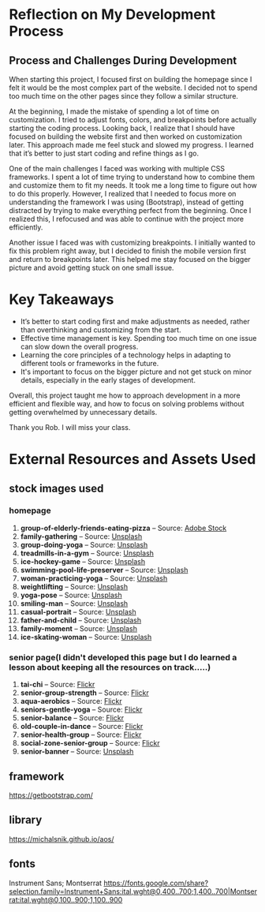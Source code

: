 # Reflection on My Development Process

## Process and Challenges During Development
When starting this project, I focused first on building the homepage since I felt it would be the most complex part of the website. I decided not to spend too much time on the other pages since they follow a similar structure.

At the beginning, I made the mistake of spending a lot of time on customization. I tried to adjust fonts, colors, and breakpoints before actually starting the coding process. Looking back, I realize that I should have focused on building the website first and then worked on customization later. This approach made me feel stuck and slowed my progress. I learned that it’s better to just start coding and refine things as I go.

One of the main challenges I faced was working with multiple CSS frameworks. I spent a lot of time trying to understand how to combine them and customize them to fit my needs. It took me a long time to figure out how to do this properly. However, I realized that I needed to focus more on understanding the framework I was using (Bootstrap), instead of getting distracted by trying to make everything perfect from the beginning. Once I realized this, I refocused and was able to continue with the project more efficiently.

Another issue I faced was with customizing breakpoints. I initially wanted to fix this problem right away, but I decided to finish the mobile version first and return to breakpoints later. This helped me stay focused on the bigger picture and avoid getting stuck on one small issue.

# Key Takeaways
- It’s better to start coding first and make adjustments as needed, rather than overthinking and customizing from the start.
- Effective time management is key. Spending too much time on one issue can slow down the overall progress.
- Learning the core principles of a technology helps in adapting to different tools or frameworks in the future.
- It's important to focus on the bigger picture and not get stuck on minor details, especially in the early stages of development.

Overall, this project taught me how to approach development in a more efficient and flexible way, and how to focus on solving problems without getting overwhelmed by unnecessary details. 

Thank you Rob. I will miss your class.


# External Resources and Assets Used

## stock images used
### homepage  
1. **group-of-elderly-friends-eating-pizza** – Source: [Adobe Stock](https://stock.adobe.com/ca/images/Group-of-elderly-friends-eating-pizza-at-the-table-after-board-game-in-the-livin/473317130)  
2. **family-gathering** – Source: [Unsplash](https://unsplash.com/photos/woman-and-three-men-with-three-children-on-front-of-desk-with-red-cloth-44XRowmXF24)  
3. **group-doing-yoga** – Source: [Unsplash](https://unsplash.com/photos/a-group-of-people-doing-yoga-in-a-room-vpVE1Xk1eR4)  
4. **treadmills-in-a-gym** – Source: [Unsplash](https://unsplash.com/photos/black-and-grey-threadmills-JA2S6sJWleg)  
5. **ice-hockey-game** – Source: [Unsplash](https://unsplash.com/photos/person-in-black-jacket-and-black-pants-playing-ice-hockey-VB7bKHZSqEI)  
6. **swimming-pool-life-preserver** – Source: [Unsplash](https://unsplash.com/photos/a-red-and-white-life-preserver-sitting-on-the-side-of-a-swimming-pool-IU4IUkfdIcs)  
7. **woman-practicing-yoga** – Source: [Unsplash](https://unsplash.com/photos/woman-in-black-tank-top-and-black-leggings-doing-yoga-SIqmq_6726Y)  
8. **weightlifting** – Source: [Unsplash](https://unsplash.com/photos/woman-doing-weight-lifting-h4i9G-de7Po)  
9. **yoga-pose** – Source: [Unsplash](https://unsplash.com/photos/woman-in-blue-leggings-and-black-tank-top-doing-yoga-xB4ExGcUai0)  
10. **smiling-man** – Source: [Unsplash](https://unsplash.com/photos/man-in-gray-tank-top-smiling-9Tg8ccItbgI)  
11. **casual-portrait** – Source: [Unsplash](https://unsplash.com/photos/woman-in-gray-and-white-crew-neck-shirt-TEyKtgLKuNw)  
12. **father-and-child** – Source: [Unsplash](https://unsplash.com/photos/a-man-holding-a-girl-in-a-room-EazV0fAtmpM)  
13. **family-moment** – Source: [Unsplash](https://unsplash.com/photos/a-man-and-two-women-holding-a-child-on-their-shoulders-4ardiyvfhTM)  
14. **ice-skating-woman** – Source: [Unsplash](https://unsplash.com/photos/woman-in-black-tank-top-and-black-pants-doing-ice-skating-Z_0JMhaYQFY)  

### senior page(I didn't developed this page but I do learned a lesson about keeping all the resources on track.....)  
1. **tai-chi** – Source: [Flickr](https://www.flickr.com/photo.gne?id=5589708923)  
2. **senior-group-strength** – Source: [Flickr](https://www.flickr.com/photo.gne?id=28871848341)  
3. **aqua-aerobics** – Source: [Flickr](https://www.flickr.com/photo.gne?id=52093998104)  
4. **seniors-gentle-yoga** – Source: [Flickr](https://www.flickr.com/photo.gne?id=28661320010)  
5. **senior-balance** – Source: [Flickr](https://www.flickr.com/photo.gne?id=8043026190)  
6. **old-couple-in-dance** – Source: [Flickr](https://www.flickr.com/photo.gne?id=6237174269)  
7. **senior-health-group** – Source: [Flickr](https://www.flickr.com/photo.gne?id=52522196481)  
8. **social-zone-senior-group** – Source: [Flickr](https://www.flickr.com/photos/yvelines/52522671925 )  
9. **senior-banner** – Source: [Unsplash](https://unsplash.com/photos/two-women-and-man-walking-in-the-street-during-daytime-Y5VBtBgswLQ)  

## framework
https://getbootstrap.com/

## library
https://michalsnik.github.io/aos/

## fonts
Instrument Sans; Montserrat
https://fonts.google.com/share?selection.family=Instrument+Sans:ital,wght@0,400..700;1,400..700|Montserrat:ital,wght@0,100..900;1,100..900